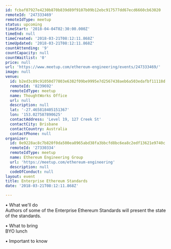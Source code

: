 ```yaml
---
id: fcbaf07927e4230b870b839d89f9107b09b12ebc917577dd67ecd6660cb63020
remoteId: '247333469'
remoteIdType: meetup
status: upcoming
timeStart: '2018-04-04T02:30:00.000Z'
timeEnd: null
timeCreated: '2018-03-21T08:12:11.868Z'
timeUpdated: '2018-03-21T08:12:11.868Z'
countAttending: '9'
countCapacity: null
countWaitlist: '0'
price: null
url: 'https://www.meetup.com/ethereum-engineering/events/247333469/'
image: null
venue:
  id: b2ed3c89c91050d77803e6382f09be9995e7d2567438aeb6a503edafbf11118d
  remoteId: '8239692'
  remoteIdType: meetup
  name: ThoughtWorks Office
  url: null
  description: null
  lat: '-27.465818405151367'
  lon: '153.027587890625'
  contactAddress: 'Level 19, 127 Creek St'
  contactCity: Brisbane
  contactCountry: Australia
  contactPhone: null
organizer:
  id: 0e9228ac8c7b820f0da500ea8965abd38fa3bbcfd8bc6ea8c2edf13621e9740c
  remoteId: '27330334'
  remoteIdType: meetup
  name: Ethereum Engineering Group
  url: 'https://meetup.com/ethereum-engineering'
  description: null
  codeOfConduct: null
layout: event
title: Enterprise Ethereum Standards
date: '2018-03-21T08:12:11.868Z'

---
```

<p>• What we'll do<br/>Authors of some of the Enterprise Ethereum Standards will present the state of the standards.</p> <p>• What to bring<br/>BYO lunch</p> <p>• Important to know</p>
